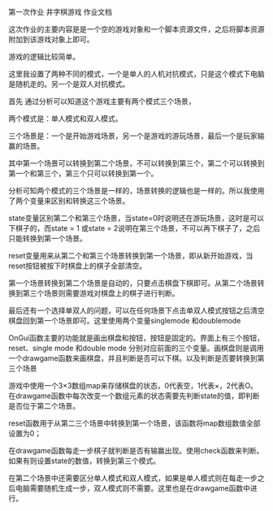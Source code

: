 第一次作业 井字棋游戏 作业文档

这次作业的主要内容是是一个空的游戏对象和一个脚本资源文件，之后将脚本资源附加到该游戏对象上即可。

游戏的逻辑比较简单。

这里我设置了两种不同的模式，一个是单人的人机对抗模式，只是这个模式下电脑是随机走的。另一个是双人对抗模式。



首先 通过分析可以知道这个游戏主要有两个模式三个场景，

两个模式是：单人模式和双人模式。

三个场景是：一个是开始游戏场景，另一个是游戏的游玩场景，最后一个是玩家输赢的场景。

其中第一个场景可以转换到第二个场景，不可以转换到第三个，第二个可以转换到第一个和第三个，第三个只可以转换到第一个。

分析可知两个模式的三个场景是一样的，场景转换的逻辑也是一样的。所以我使用了两个变量来区别和转换这三个场景。

state变量区别第二个和第三个场景，当state=0时说明还在游玩场景，这时是可以下棋子的，而state = 1 或state = 2说明在第三个场景，不可以再下棋子了，之后只能转换到第一个场景。

reset变量用来从第二个和第三个场景转换到第一个场景，即从新开始游戏，当reset按钮被按下时棋盘上的棋子全部清空。

第一个场景转换到第二个场景是自动的，只要点击棋盘下棋即可。从第二个场景转换到第三个场景则需要游戏对棋盘上的棋子进行判断。

最后还有一个选择单双人的问题，可以在任何场景下点击单双人模式按钮之后清空棋盘回到第一个场景即可。这里使用两个变量singlemode 和doublemode



OnGui函数主要的功能就是画出棋盘和按钮，按钮是固定的。界面上有三个按钮，reset、single mode 和double mode 分别对应前面的三个变量。画棋盘则是调用一个drawgame函数来画棋盘，并且判断是否可以下棋。以及判断是否要转换到第三个场景



游戏中使用一个3×3数组map来存储棋盘的状态，0代表空，1代表×，2代表O。在drawgame函数中每次改变一个数组元素的状态需要先判断state的值，即判断是否位于第二个场景。

reset函数用于从第二三个场景中转换到第一个场景，该函数将map数组数值全部设置为0；



在drawgame函数每走一步棋子就判断是否有输赢出现。使用check函数来判断。如果有则设置state的数值，转换到第三个模式。



在第二个场景中还需要区分单人模式和双人模式，如果是单人模式则在每走一步之后电脑需要随机生成一步，双人模式则不需要。这里也是在drawgame函数中进行。
